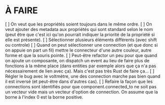 # À FAIRE
 [ ] On veut que les propriétés soient toujours dans le même ordre.
 [ ] On veut ajouter des metadata aux propriétés qui sont standard selon le nom
    (peut être que c'est ici qu'on pourrait indiquer la priorité de la propriété
    si elle est présente).
 [ ] Sélectionner plusieurs éléments différents (avec shift ou controle)
 [ ] Quand on peut sélectionner une connection (et que donc si on appuie on
    part un fil) mettre le connecteur d'une autre couleur, autre forme et que la
    souris pointe.
 [ ] Peut-être refactor un peu pour que quand on ajoute un composante, on
    dispatch un event au lieu de faire plus de fonctions à la même place (dans
    entities par exemple alors que ça n'a pas nécessairement de lien avec ça).
    Mais c'est pas très Rust de faire ça...
 [ ] Régler le bug avec le voltmètre, une des connection marche pas bien quand
    il est inversé (et peut-être dans d'autres cas).
 [ ] Refaire la façon que les connections sont identifiés pour que
    component.connected_to ne soit pas un vecteur vide mais un vecteur d'option de
    connection. On assume que la borne à l'index 0 est la borne positive.
